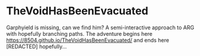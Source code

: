 # TheVoidHasBeenEvacuated
Garphyield is missing, can we find him?
A semi-interactive approach to ARG with hopefully branching paths.
The adventure begins here https://8504.github.io/TheVoidHasBeenEvacuated/ and ends here [REDACTED] hopefully...
